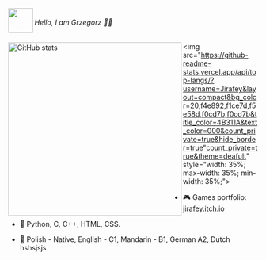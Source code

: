 
<img src="https://media1.giphy.com/media/OfgFXNVi8gnEXvbske/giphy.gif" height="50" align="left"/>

###### Hello, I am Grzegorz 👋🏻 

<img alt="GitHub stats" src="https://github-readme-stats.vercel.app/api?username=Jirafey&bg_color=80,f0cd7b,f1ce7d,f5e58d,f4e892,81613a,f2cf7b&title_color=4B311A&text_color=000&count_private=true&hide_border=true" width="350" align="left"><img src="https://github-readme-stats.vercel.app/api/top-langs/?username=Jirafey&layout=compact&bg_color=20,f4e892,f1ce7d,f5e58d,f0cd7b,f0cd7b&title_color=4B311A&text_color=000&count_private=true&hide_border=true"count_private=true&theme=deafult" style="width: 35%; max-width: 35%; min-width: 35%;"></a>


                                                                                                                                         
- 🎮 Games portfolio: [jirafey.itch.io](https://jirafey.itch.io/)
                                                                                                                               
- 💛 Python, C, C++, HTML, CSS.
                                                                                                                               
- 💬 Polish - Native, English - C1, Mandarin - B1, German A2, Dutch <br>
hshsjsjs

